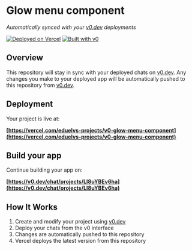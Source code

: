 # Glow menu component

*Automatically synced with your [v0.dev](https://v0.dev) deployments*

[![Deployed on Vercel](https://img.shields.io/badge/Deployed%20on-Vercel-black?style=for-the-badge&logo=vercel)](https://vercel.com/eduelvs-projects/v0-glow-menu-component)
[![Built with v0](https://img.shields.io/badge/Built%20with-v0.dev-black?style=for-the-badge)](https://v0.dev/chat/projects/LI8uYBEv6ha)

## Overview

This repository will stay in sync with your deployed chats on [v0.dev](https://v0.dev).
Any changes you make to your deployed app will be automatically pushed to this repository from [v0.dev](https://v0.dev).

## Deployment

Your project is live at:

**[https://vercel.com/eduelvs-projects/v0-glow-menu-component](https://vercel.com/eduelvs-projects/v0-glow-menu-component)**

## Build your app

Continue building your app on:

**[https://v0.dev/chat/projects/LI8uYBEv6ha](https://v0.dev/chat/projects/LI8uYBEv6ha)**

## How It Works

1. Create and modify your project using [v0.dev](https://v0.dev)
2. Deploy your chats from the v0 interface
3. Changes are automatically pushed to this repository
4. Vercel deploys the latest version from this repository